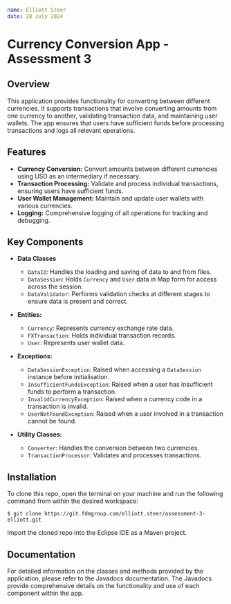 ```yaml
name: Elliott Steer
date: 28 July 2024
```

# Currency Conversion App - Assessment 3

## Overview

This application provides functionality for converting between different currencies. It supports transactions that involve converting amounts from one currency to another, validating transaction data, and maintaining user wallets. The app ensures that users have sufficient funds before processing transactions and logs all relevant operations.

## Features

- **Currency Conversion:** Convert amounts between different currencies using USD as an intermediary if necessary.
- **Transaction Processing:** Validate and process individual transactions, ensuring users have sufficient funds.
- **User Wallet Management:** Maintain and update user wallets with various currencies.
- **Logging:** Comprehensive logging of all operations for tracking and debugging.

## Key Components

- **Data Classes**
  - `DataIO`: Handles the loading and saving of data to and from files.
  - `DataSession`: Holds `Currency` and `User` data in Map form for access across the session.
  - `DataValidator`: Performs validation checks at different stages to ensure data is present and correct.

- **Entities:**
  - `Currency`: Represents currency exchange rate data.
  - `FXTransaction`: Holds individual transaction records.
  - `User`: Represents user wallet data.

- **Exceptions:**
  - `DataSessionException`: Raised when accessing a `DataSession` instance before initialisation.
  - `InsufficientFundsException`: Raised when a user has insufficient funds to perform a transaction.
  - `InvalidCurrencyException`: Raised when a currency code in a transaction is invalid.
  - `UserNotFoundException`: Raised when a user involved in a transaction cannot be found.

- **Utility Classes:**
  - `Converter`: Handles the conversion between two currencies.
  - `TransactionProcessor`: Validates and processes transactions.

## Installation

To clone this repo, open the terminal on your machine and run the following command from within the desired workspace:

```console
$ git clone https://git.fdmgroup.com/elliott.steer/assessment-3-elliott.git
```

Import the cloned repo into the Eclipse IDE as a Maven project.

## Documentation

For detailed information on the classes and methods provided by the application, please refer to the Javadocs documentation. The Javadocs provide comprehensive details on the functionality and use of each component within the app.
